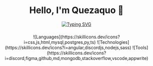 <h1 align="center">
  Hello, I'm Quezaquo 👋
</h1>

<p align="center">
  <a href="https://git.io/typing-svg"><img src="https://readme-typing-svg.herokuapp.com?font=Fira+code&size=22&pause=1000&color=1E77F7&vCenter=true&random=false&width=500&lines=Junior+web+developer;Nice+to+meet+you!" alt="Typing SVG" />
  </a>
</p>

###

<p align="center">
  ![Languages](https://skillicons.dev/icons?i=css,js,html,mysql,postgres,py,ts)
  ![Technologies](https://skillicons.dev/icons?i=angular,discordjs,nodejs,sass)
  ![Tools](https://skillicons.dev/icons?i=discord,figma,github,md,mongodb,stackoverflow,vscode,appwrite)
</p>
